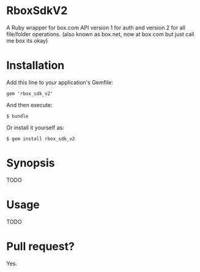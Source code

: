 RboxSdkV2
=========

A Ruby wrapper for box.com API version 1 for auth and version 2 for all file/folder operations.
(also known as box.net, now at box.com but just call me box its okay)

Installation
========

Add this line to your application's Gemfile:

    gem 'rbox_sdk_v2'

And then execute:

    $ bundle

Or install it yourself as:

    $ gem install rbox_sdk_v2

Synopsis
========
TODO

Usage
========
TODO

Pull request?
=============

Yes.
